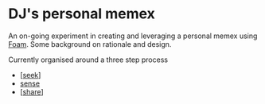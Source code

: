 # DJ's personal memex

An on-going experiment in creating and leveraging a personal memex using [Foam](https://foambubble.githubio/). Some background on rationale and design.

Currently organised around a three step process

- [[seek]]
- [sense](sense/sense.md)
- [[share]]

[//begin]: # "Autogenerated link references for markdown compatibility"
[share]: share/share "Share"
[seek]: seek/seek "Seek"
[sense]: share/sense "Share"
[//end]: # "Autogenerated link references"